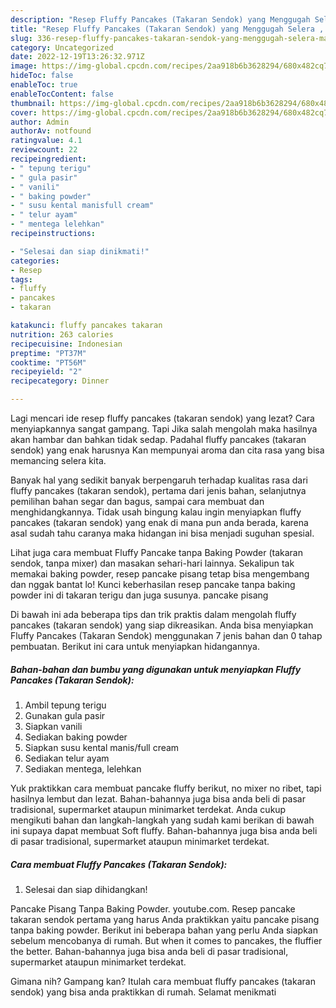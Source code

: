 ```yaml
---
description: "Resep Fluffy Pancakes (Takaran Sendok) yang Menggugah Selera , Mantap"
title: "Resep Fluffy Pancakes (Takaran Sendok) yang Menggugah Selera , Mantap"
slug: 336-resep-fluffy-pancakes-takaran-sendok-yang-menggugah-selera-mantap
category: Uncategorized
date: 2022-12-19T13:26:32.971Z
image: https://img-global.cpcdn.com/recipes/2aa918b6b3628294/680x482cq70/fluffy-pancakes-takaran-sendok-foto-resep-utama.jpg
hideToc: false
enableToc: true
enableTocContent: false
thumbnail: https://img-global.cpcdn.com/recipes/2aa918b6b3628294/680x482cq70/fluffy-pancakes-takaran-sendok-foto-resep-utama.jpg
cover: https://img-global.cpcdn.com/recipes/2aa918b6b3628294/680x482cq70/fluffy-pancakes-takaran-sendok-foto-resep-utama.jpg
author: Admin
authorAv: notfound
ratingvalue: 4.1
reviewcount: 22
recipeingredient:
- " tepung terigu"
- " gula pasir"
- " vanili"
- " baking powder"
- " susu kental manisfull cream"
- " telur ayam"
- " mentega lelehkan"
recipeinstructions:

- "Selesai dan siap dinikmati!"
categories:
- Resep
tags:
- fluffy
- pancakes
- takaran

katakunci: fluffy pancakes takaran 
nutrition: 263 calories
recipecuisine: Indonesian
preptime: "PT37M"
cooktime: "PT56M"
recipeyield: "2"
recipecategory: Dinner

---
```



Lagi mencari ide resep fluffy pancakes (takaran sendok) yang lezat? Cara menyiapkannya sangat gampang. Tapi Jika salah mengolah maka hasilnya akan hambar dan bahkan tidak sedap. Padahal fluffy pancakes (takaran sendok) yang enak harusnya Kan mempunyai aroma dan cita rasa yang bisa memancing selera kita.


Banyak hal yang sedikit banyak berpengaruh terhadap kualitas rasa dari fluffy pancakes (takaran sendok), pertama dari jenis bahan, selanjutnya pemilihan bahan segar dan bagus, sampai cara membuat dan menghidangkannya. Tidak usah bingung kalau ingin menyiapkan fluffy pancakes (takaran sendok) yang enak di mana pun anda berada, karena asal sudah tahu caranya maka hidangan ini bisa menjadi suguhan spesial.

Lihat juga cara membuat Fluffy Pancake tanpa Baking Powder (takaran sendok, tanpa mixer) dan masakan sehari-hari lainnya. Sekalipun tak memakai baking powder, resep pancake pisang tetap bisa mengembang dan nggak bantat lo! Kunci keberhasilan resep pancake tanpa baking powder ini di takaran terigu dan juga susunya. pancake pisang


Di bawah ini ada beberapa tips dan trik praktis dalam mengolah fluffy pancakes (takaran sendok) yang siap dikreasikan. Anda bisa menyiapkan Fluffy Pancakes (Takaran Sendok) menggunakan 7 jenis bahan dan 0 tahap pembuatan. Berikut ini cara untuk menyiapkan hidangannya.

<!--inarticleads1-->

##### Bahan-bahan dan bumbu yang digunakan untuk menyiapkan Fluffy Pancakes (Takaran Sendok):

1. Ambil  tepung terigu
1. Gunakan  gula pasir
1. Siapkan  vanili
1. Sediakan  baking powder
1. Siapkan  susu kental manis/full cream
1. Sediakan  telur ayam
1. Sediakan  mentega, lelehkan


Yuk praktikkan cara membuat pancake fluffy berikut, no mixer no ribet, tapi hasilnya lembut dan lezat. Bahan-bahannya juga bisa anda beli di pasar tradisional, supermarket ataupun minimarket terdekat. Anda cukup mengikuti bahan dan langkah-langkah yang sudah kami berikan di bawah ini supaya dapat membuat Soft fluffy. Bahan-bahannya juga bisa anda beli di pasar tradisional, supermarket ataupun minimarket terdekat. 

<!--inarticleads2-->

##### Cara membuat Fluffy Pancakes (Takaran Sendok):


1. Selesai dan siap dihidangkan!

Pancake Pisang Tanpa Baking Powder. youtube.com. Resep pancake takaran sendok pertama yang harus Anda praktikkan yaitu pancake pisang tanpa baking powder. Berikut ini beberapa bahan yang perlu Anda siapkan sebelum mencobanya di rumah. But when it comes to pancakes, the fluffier the better. Bahan-bahannya juga bisa anda beli di pasar tradisional, supermarket ataupun minimarket terdekat. 

Gimana nih? Gampang kan? Itulah cara membuat fluffy pancakes (takaran sendok) yang bisa anda praktikkan di rumah. Selamat menikmati
